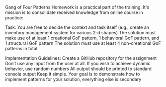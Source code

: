 Gang of Four Patterns
Homework is a practical part of the training. It's mission is to consolidate received knowledge from online course in practice:

Task: You are free to decide the context and task itself (e.g., create an inventory management system for various 2-d shapes) The solution must make use of at least 1 creational GoF pattern, 1 behavioral GoF pattern, and 1 structural GoF pattern The solution must use at least 4 non-creational GoF patterns in total

Implementation Guidelines: Create a GitHub repository for the assignment Don’t use any input from the user at all. If you wish to achieve dynamic behavior, use random numbers All output should be printed to standard console output Keep it simple. Your goal is to demonstrate how to implement patterns for your solution, everything else is secondary
